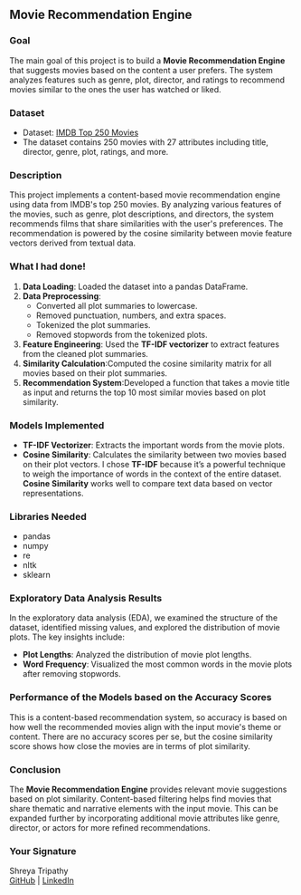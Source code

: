 ## **Movie Recommendation Engine**

###  **Goal**
The main goal of this project is to build a **Movie Recommendation Engine** that suggests movies based on the content a user prefers. The system analyzes features such as genre, plot, director, and ratings to recommend movies similar to the ones the user has watched or liked. 

### **Dataset**
- Dataset: [IMDB Top 250 Movies](https://data.world/studentoflife/imdb-top-250-lists-and-5000-or-so-data-records)
- The dataset contains 250 movies with 27 attributes including title, director, genre, plot, ratings, and more.

### **Description**
This project implements a content-based movie recommendation engine using data from IMDB's top 250 movies. By analyzing various features of the movies, such as genre, plot descriptions, and directors, the system recommends films that share similarities with the user's preferences. The recommendation is powered by the cosine similarity between movie feature vectors derived from textual data.

###  **What I had done!**
1. **Data Loading**: Loaded the dataset into a pandas DataFrame.
2. **Data Preprocessing**: 
   - Converted all plot summaries to lowercase.
   - Removed punctuation, numbers, and extra spaces.
   - Tokenized the plot summaries.
   - Removed stopwords from the tokenized plots.
3. **Feature Engineering**: Used the **TF-IDF vectorizer** to extract features from the cleaned plot summaries.
4. **Similarity Calculation**:Computed the cosine similarity matrix for all movies based on their plot summaries.
5. **Recommendation System**:Developed a function that takes a movie title as input and returns the top 10 most similar movies based on plot similarity.

###  **Models Implemented**
- **TF-IDF Vectorizer**: Extracts the important words from the movie plots.
- **Cosine Similarity**: Calculates the similarity between two movies based on their plot vectors.
I chose **TF-IDF** because it’s a powerful technique to weigh the importance of words in the context of the entire dataset. **Cosine Similarity** works well to compare text data based on vector representations.

###  **Libraries Needed**
- pandas
- numpy
- re
- nltk
- sklearn
   
###  **Exploratory Data Analysis Results**
In the exploratory data analysis (EDA), we examined the structure of the dataset, identified missing values, and explored the distribution of movie plots. The key insights include:
- **Plot Lengths**: Analyzed the distribution of movie plot lengths.
- **Word Frequency**: Visualized the most common words in the movie plots after removing stopwords.
  
###  **Performance of the Models based on the Accuracy Scores**
This is a content-based recommendation system, so accuracy is based on how well the recommended movies align with the input movie's theme or content. There are no accuracy scores per se, but the cosine similarity score shows how close the movies are in terms of plot similarity.

###  **Conclusion**
The **Movie Recommendation Engine** provides relevant movie suggestions based on plot similarity. Content-based filtering helps find movies that share thematic and narrative elements with the input movie. This can be expanded further by incorporating additional movie attributes like genre, director, or actors for more refined recommendations.

###  **Your Signature**
Shreya Tripathy  
[GitHub](https://github.com/Shreya7tripathy) | [LinkedIn](https://www.linkedin.com/in/shreyatripathy7/)
